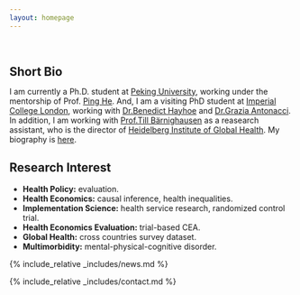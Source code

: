 ```yaml
---
layout: homepage
---
```


<h1 id="about-me"></h1>

<h2 style="margin: 60px 0px 10px;">Short Bio</h2>

I am currently a Ph.D. student at [Peking University](https://www.pku.edu.cn/), working under the mentorship of Prof. [Ping He](https://www.cchds.pku.edu.cn/yjtd/qzjs/69117.htm). And, I am a visiting PhD student at [Imperial College London](https://www.imperial.ac.uk/school-public-health/primary-care-and-public-health/), working with [Dr.Benedict Hayhoe](https://profiles.imperial.ac.uk/b.hayhoe) and [Dr.Grazia Antonacci](https://profiles.imperial.ac.uk/g.antonacci). In addition, I am working with [Prof.Till Bärnighausen](https://www.klinikum.uni-heidelberg.de/heidelberger-institut-fuer-global-health/directorate/members/baernighausen-till/) as a reasearch assistant, who is the director of [Heidelberg Institute of Global Health](https://www.klinikum.uni-heidelberg.de/heidelberger-institut-fuer-global-health/).
My biography is [here](./biography.html).

## Research Interest

- **Health Policy:** evaluation.
- **Health Economics:** causal inference, health inequalities.
- **Implementation Science:** health service research, randomized control trial.
- **Health Economics Evaluation:** trial-based CEA.
- **Global Health:** cross countries survey dataset.
- **Multimorbidity:** mental-physical-cognitive disorder.

{% include_relative _includes/news.md %}

{% include_relative _includes/contact.md %}
